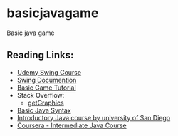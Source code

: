 # basicjavagame
Basic java game


## Reading Links:

- [Udemy Swing Course](https://www.udemy.com/java-swing-complete)
- [Swing Documention](https://docs.oracle.com/javase/7/docs/api/javax/swing)
- [Basic Game Tutorial](http://compsci.ca/v3/viewtopic.php?t=25991)
- Stack Overflow:
    - [getGraphics](http://stackoverflow.com/questions/15986677/drawing-an-object-using-getgraphics-without-extending-jframe)
- [Basic Java Syntax](http://www.tutorialspoint.com/java/java_basic_syntax.htm)
- [Introductory Java course by university of San Diego](https://sites.google.com/a/eng.ucsd.edu/cse-8a-fall-2014/schedule-and-assignments)
- [Coursera - Intermediate Java Course](https://www.coursera.org/learn/object-oriented-java)
